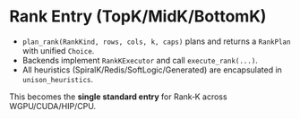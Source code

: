 # Rank Entry (TopK/MidK/BottomK)

- `plan_rank(RankKind, rows, cols, k, caps)` plans and returns a `RankPlan` with unified `Choice`.
- Backends implement `RankKExecutor` and call `execute_rank(...)`.
- All heuristics (SpiralK/Redis/SoftLogic/Generated) are encapsulated in `unison_heuristics`.

This becomes the **single standard entry** for Rank‑K across WGPU/CUDA/HIP/CPU.
